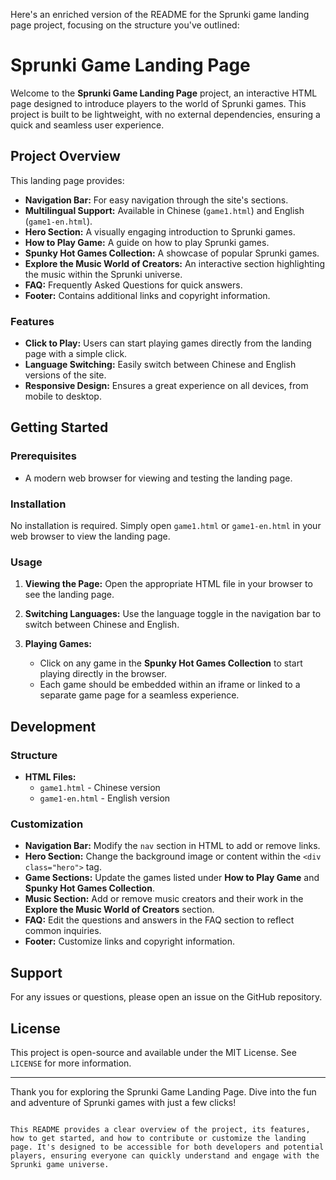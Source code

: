 Here's an enriched version of the README for the Sprunki game landing page project, focusing on the structure you've outlined:


# Sprunki Game Landing Page

Welcome to the **Sprunki Game Landing Page** project, an interactive HTML page designed to introduce players to the world of Sprunki games. This project is built to be lightweight, with no external dependencies, ensuring a quick and seamless user experience.

## Project Overview

This landing page provides:

- **Navigation Bar:** For easy navigation through the site's sections.
- **Multilingual Support:** Available in Chinese (`game1.html`) and English (`game1-en.html`).
- **Hero Section:** A visually engaging introduction to Sprunki games.
- **How to Play Game:** A guide on how to play Sprunki games.
- **Spunky Hot Games Collection:** A showcase of popular Sprunki games.
- **Explore the Music World of Creators:** An interactive section highlighting the music within the Sprunki universe.
- **FAQ:** Frequently Asked Questions for quick answers.
- **Footer:** Contains additional links and copyright information.

### Features

- **Click to Play:** Users can start playing games directly from the landing page with a simple click.
- **Language Switching:** Easily switch between Chinese and English versions of the site.
- **Responsive Design:** Ensures a great experience on all devices, from mobile to desktop.

## Getting Started

### Prerequisites

- A modern web browser for viewing and testing the landing page.

### Installation

No installation is required. Simply open `game1.html` or `game1-en.html` in your web browser to view the landing page.

### Usage

1. **Viewing the Page:** Open the appropriate HTML file in your browser to see the landing page.
   
2. **Switching Languages:** Use the language toggle in the navigation bar to switch between Chinese and English.

3. **Playing Games:**
   - Click on any game in the **Spunky Hot Games Collection** to start playing directly in the browser.
   - Each game should be embedded within an iframe or linked to a separate game page for a seamless experience.

## Development

### Structure

- **HTML Files:** 
  - `game1.html` - Chinese version
  - `game1-en.html` - English version


### Customization

- **Navigation Bar:** Modify the `nav` section in HTML to add or remove links.
- **Hero Section:** Change the background image or content within the `<div class="hero">` tag.
- **Game Sections:** Update the games listed under **How to Play Game** and **Spunky Hot Games Collection**.
- **Music Section:** Add or remove music creators and their work in the **Explore the Music World of Creators** section.
- **FAQ:** Edit the questions and answers in the FAQ section to reflect common inquiries.
- **Footer:** Customize links and copyright information.

## Support

For any issues or questions, please open an issue on the GitHub repository.

## License

This project is open-source and available under the MIT License. See `LICENSE` for more information.

---

Thank you for exploring the Sprunki Game Landing Page. Dive into the fun and adventure of Sprunki games with just a few clicks!
```

This README provides a clear overview of the project, its features, how to get started, and how to contribute or customize the landing page. It's designed to be accessible for both developers and potential players, ensuring everyone can quickly understand and engage with the Sprunki game universe.
